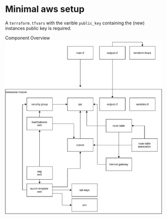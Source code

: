 # Minimal aws setup

A `terraform.tfvars` with the varible `public_key` containing the (new) instances public key is required.

Component Overview
![Image](https://github.com/ktreptow/miniature-pancake/blob/master/aws.png)	
